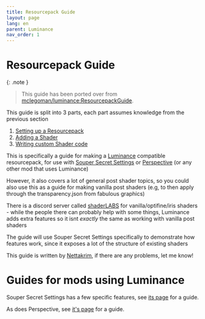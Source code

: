 ```yaml
---
title: Resourcepack Guide
layout: page
lang: en
parent: Luminance
nav_order: 1
---
```

# Resourcepack Guide

{: .note }
> This guide has been ported over from [mclegoman/luminance:ResourcepackGuide](https://github.com/mclegoman/luminance/blob/master/ResourcepackGuide).

This guide is split into 3 parts, each part assumes knowledge from the previous section

1. [Setting up a Resourcepack](./PackSetup)
2. [Adding a Shader](./AddingShaders)
3. [Writing custom Shader code](./WritingShaderCode)

This is specifically a guide for making a [Luminance](https://modrinth.com/mod/luminance) compatible resourcepack, for use with [Souper Secret Settings](https://modrinth.com/mod/souper-secret-settings) or [Perspective](https://modrinth.com/mod/mclegoman-perspective) (or any other mod that uses Luminance)

However, it also covers a lot of general post shader topics, so you could also use this as a guide for making vanilla post shaders (e.g, to then apply through the transparency.json from fabulous graphics)

There is a discord server called [shaderLABS](https://discord.gg/RpzWN9S) for vanilla/optifine/iris shaders - while the people there can probably help with some things, Luminance adds extra features so it isnt *exactly* the same as working with vanilla post shaders

The guide will use Souper Secret Settings specifically to demonstrate how features work, since it exposes a lot of the structure of existing shaders

This guide is written by [Nettakrim](https://bsky.app/profile/nettakrim.netal.co.uk), if there are any problems, let me know!

# Guides for mods using Luminance

Souper Secret Settings has a few specific features, see [its page](Soup) for a guide.

As does Perspective, see [it's page](./Perspective) for a guide.

